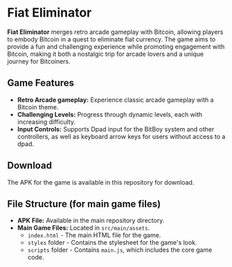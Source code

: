 # Fiat Eliminator

**Fiat Eliminator** merges retro arcade gameplay with Bitcoin, allowing players to embody Bitcoin in a quest to eliminate fiat currency. The game aims to provide a fun and challenging experience while promoting engagement with Bitcoin, making it both a nostalgic trip for arcade lovers and a unique journey for Bitcoiners.

## Game Features

- **Retro Arcade gameplay:** Experience classic arcade gameplay with a Bitcoin theme.
- **Challenging Levels:** Progress through dynamic levels, each with increasing difficulty.
- **Input Controls:** Supports Dpad input for the BitBoy system and other controllers, as well as keyboard arrow keys for users without access to a dpad.

## Download

The APK for the game is available in this repository for download.

## File Structure (for main game files)

- **APK File:** Available in the main repository directory.
- **Main Game Files:** Located in `src/main/assets`.
  - `index.html` - The main HTML file for the game.
  - `styles` folder - Contains the stylesheet for the game's look.
  - `scripts` folder - Contains `main.js`, which includes the core game code.
